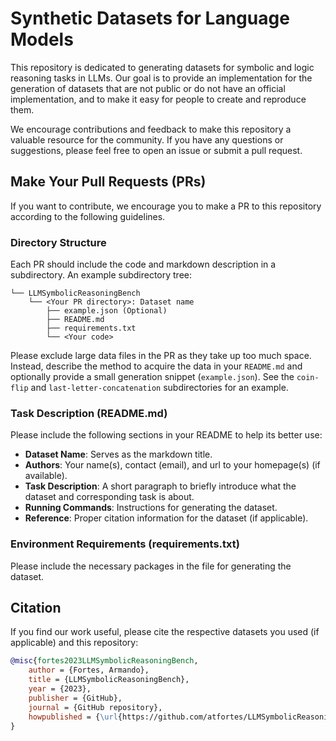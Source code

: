 # Synthetic Datasets for Language Models

This repository is dedicated to generating datasets for symbolic and logic reasoning tasks in LLMs. Our goal is to provide an implementation for the generation of datasets that are not public or do not have an official implementation, and to make it easy for people to create and reproduce them.

We encourage contributions and feedback to make this repository a valuable resource for the community. If you have any questions or suggestions, please feel free to open an issue or submit a pull request.

## Make Your Pull Requests (PRs)
If you want to contribute, we encourage you to make a PR to this repository according to the following guidelines.

### Directory Structure
Each PR should include the code and markdown description in a subdirectory.
An example subdirectory tree:

```
└── LLMSymbolicReasoningBench
    └── <Your PR directory>: Dataset name
        ├── example.json (Optional)
        ├── README.md
        ├── requirements.txt
        └── <Your code>
```

Please exclude large data files in the PR as they take up too much space. Instead, describe the method to acquire the data in your `README.md` and optionally provide a small generation snippet (`example.json`). See the `coin-flip` and `last-letter-concatenation` subdirectories for an example.

### Task Description (README.md)
Please include the following sections in your README to help its better use:

+ **Dataset Name**: Serves as the markdown title.
+ **Authors**: Your name(s), contact (email), and url to your homepage(s) (if available).
+ **Task Description**: A short paragraph to briefly introduce what the dataset and corresponding task is about.
+ **Running Commands**: Instructions for generating the dataset.
+ **Reference**: Proper citation information for the dataset (if applicable).

### Environment Requirements (requirements.txt)
Please include the necessary packages in the file for generating the dataset.

## Citation

If you find our work useful, please cite the respective datasets you used (if applicable) and this repository:

```bibtex
@misc{fortes2023LLMSymbolicReasoningBench,
    author = {Fortes, Armando},
    title = {LLMSymbolicReasoningBench},
    year = {2023},
    publisher = {GitHub},
    journal = {GitHub repository},
    howpublished = {\url{https://github.com/atfortes/LLMSymbolicReasoningBench}}
}
```
